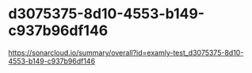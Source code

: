 # d3075375-8d10-4553-b149-c937b96df146
https://sonarcloud.io/summary/overall?id=examly-test_d3075375-8d10-4553-b149-c937b96df146
